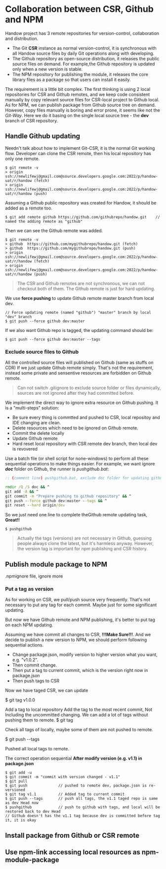 # Collaboration between CSR, Github and NPM

Handow project has 3 remote repositories for version-control, collaboration and distribution.

+ The Git **CSR** instance as normal version-control, it is synchronous with all Handow source files by daily Git operations along with developing.
+ The Github repository as open-source distribution, it releases the public source files on demand. For example,the Github repository is updated only when a new version is stable.
+ The NPM repository for publishing the module, it releases the core library files as a package so that users can install it easily.

The requirement is a little bit complex. The first thinking is using 2 local repositories for CSR and Github remotes, and we keep code consistent manually by copy relevant source files for CSR-local project to Github local. As for NPM, we can publish package from Github source tree on demand. However, copy files manually is boring and error prone, it seems like not the _Git-Way_. Here we do it basing on the single local source tree - the **dev** branch of CSR repository.

## Handle Github updating

Needn't talk about how to implement Git-CSR, it is the normal Git working flow. Developer can clone the CSR remote, then his local repository has only one remote.

```
$ git remote -v
> origin  ssh://newlifewj@gmail.com@source.developers.google.com:2022/p/handow-uat/r/handow (fetch)
> origin  ssh://newlifewj@gmail.com@source.developers.google.com:2022/p/handow-uat/r/handow (push)
```

Assuming a Github public repository was created for Handow, it should be added as a remote too.

```
$ git add remote github https://github.com/githubrepo/handow.git    // named the adding remote as "github"
```

Then we can see the Github remote was added.

```
$ git remote -v
> github  https://github.com/mygithubrepo/handow.git (fetch)
> github  https://github.com/mygithubrepo/handow.git (push)
> origin  ssh://newlifewj@gmail.com@source.developers.google.com:2022/p/handow-uat/r/handow (fetch)
> origin  ssh://newlifewj@gmail.com@source.developers.google.com:2022/p/handow-uat/r/handow (push)
```

> The CSR and Github remotes are not synchronous, we can not checkout both of them. The Github remote is just for hard updating.

We use **force pushing** to update Github remote master branch from local dev.

```
// Force updating remote (named "github") "master" branch by local "dev" branch
$ git push --force github dev:master
```

If we also want Github repo is tagged, the updating command should be:

```
$ git push --force github dev:master --tags
```

### Exclude source files to Github

All the controlled source files will published on Github (same as stuffs on CDR) If we just update Github remote simply. That's not the requirement, instead some private and sensentive resources are forbidden on Github remote.

> Can not switch .gitignore to exclude source folder or files dynamically, sources are not ignored after they had committed before.

We implement the direct way to ignore extra resource on Github pushing. It is a "multi-steps" solution:

+ Be sure every thing is commtted and pushed to CSR, local repositoy and IDE changing are clean.
+ Delete resources which need to be ignored on Github remote.
+ Commit the delete locally
+ Update Github remote
+ Hard reset local repository with CSR remote dev branch, then local dev is revovered

Use a batch file (or shell script for none-windows) to perform all these sequential operations to make things easier. For example, we want ignore _**doc**_ folder on Github, the runner is _pushgithub.bat_:

```bat
:: (comment line) pushgithub.bat, exclude doc folder for updating github remote ('^' to break line)

rmdir /Q /S doc && ^
git add -A && ^
git commit -m "Prepare pushing to github repository" && ^
git push --force github dev:master --tags && ^
git reset --hard origin/dev
```

So we just need one line to complete theGithub remote updating task, **Great!!**

```
$ pushgithub
```

> Actually the tags (versions) are not necessary in Github, guessing people always clone the latest, but it's harmless anyway. However, the version tag is important for npm publishing and CSR history.

## Publish module package to NPM




.npmignore file, ignore more


### Put a tag as version

As for working on CSR, we pull/push source very frequently. That's not necessary to put any tag for each commit. Maybe just for some significant updating. 

But now we have Github remote and NPM publishing, it's better to put tag on each NPM updating.

Assuming we have commit all changes to CSR, **!!!Make Sure!!!**. And we decide to publish a new version to NPM, we should perform following sequential actions.

+ Change package.json, modify version to higher version what you want, e.g. "v1.0.2".
+ Then commit change.
+ Then put a tag to current commit, which is the version right now in package.json
+ Then push tags to CSR

Now we have taged CSR, we can update

$ git tag v1.0.0

Add a tag to local repository
Add the tag to the most recent commit, Not Including the uncommitted changing.
We can add a lot of tags without pushing them to remote.
$ git tag

Check all tags of locally, maybe some of them are not pushed to remote.

$ git push --tags

Pushed all local tags to remote.

The correct operation sequential **After modify version (e.g. v1.1) in package.json**

```
$ git add -u
$ git commit -m "commit with version changed - v1.1"
$ git pull
$ git push              // pushed to remote dev, package.json is re-versioned
$ git tag v1.1          // Added tag to current commit
$ git push --tags       // push all tags, the v1.1 taged repo is same as dev Head now
$ pushgithub            // push to github with tags, and local will be restored back to dev Head
// Github doesn't has the v1.1 tag because dev is committed before tag it, it is okay
```

## Install package from Github or CSR remote

## Use npm-link accessing local resources as npm-module-package